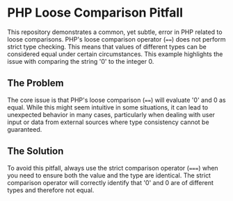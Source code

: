 # PHP Loose Comparison Pitfall

This repository demonstrates a common, yet subtle, error in PHP related to loose comparisons.  PHP's loose comparison operator (`==`) does not perform strict type checking. This means that values of different types can be considered equal under certain circumstances.  This example highlights the issue with comparing the string '0' to the integer 0.

## The Problem
The core issue is that PHP's loose comparison (`==`) will evaluate '0' and 0 as equal. While this might seem intuitive in some situations, it can lead to unexpected behavior in many cases, particularly when dealing with user input or data from external sources where type consistency cannot be guaranteed.

## The Solution
To avoid this pitfall, always use the strict comparison operator (`===`) when you need to ensure both the value and the type are identical. The strict comparison operator will correctly identify that '0' and 0 are of different types and therefore not equal.